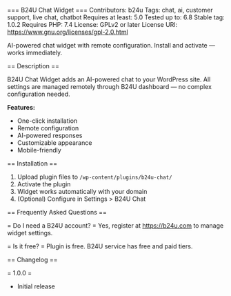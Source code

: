 === B24U Chat Widget ===
Contributors: b24u
Tags: chat, ai, customer support, live chat, chatbot
Requires at least: 5.0
Tested up to: 6.8
Stable tag: 1.0.2
Requires PHP: 7.4
License: GPLv2 or later
License URI: https://www.gnu.org/licenses/gpl-2.0.html

AI-powered chat widget with remote configuration. Install and activate — works immediately.

== Description ==

B24U Chat Widget adds an AI-powered chat to your WordPress site. All settings are managed remotely through B24U dashboard — no complex configuration needed.

**Features:**
* One-click installation
* Remote configuration
* AI-powered responses
* Customizable appearance
* Mobile-friendly

== Installation ==

1. Upload plugin files to `/wp-content/plugins/b24u-chat/`
2. Activate the plugin
3. Widget works automatically with your domain
4. (Optional) Configure in Settings > B24U Chat

== Frequently Asked Questions ==

= Do I need a B24U account? =
Yes, register at https://b24u.com to manage widget settings.

= Is it free? =
Plugin is free. B24U service has free and paid tiers.

== Changelog ==

= 1.0.0 =
* Initial release
